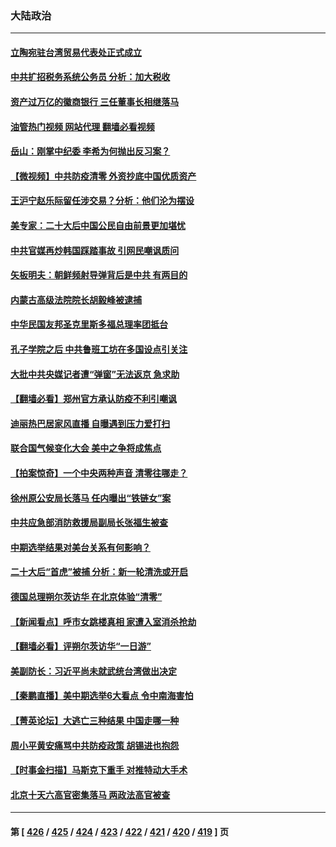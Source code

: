 ### 大陆政治
---
#### [立陶宛驻台湾贸易代表处正式成立](../../pages/ncid277/n13861290.md?11080845) 
#### [中共扩招税务系统公务员 分析：加大税收](../../pages/ncid277/n13861041.md?11080845) 
#### [资产过万亿的徽商银行 三任董事长相继落马](../../pages/ncid277/n13861325.md?11080845) 
#### [油管热门视频 网站代理 翻墙必看视频](http://150.230.27.170:81/youtube.html?11080845)
#### [岳山：刚掌中纪委 李希为何抛出反习案？](../../pages/ncid277/n13861260.md?11080845) 
#### [【微视频】中共防疫清零 外资抄底中国优质资产](../../pages/ncid277/n13861213.md?11080845) 
#### [王沪宁赵乐际留任涉交易？分析：他们沦为摆设](../../pages/ncid277/n13861053.md?11080845) 
#### [美专家：二十大后中国公民自由前景更加堪忧](../../pages/ncid277/n13861105.md?11080845) 
#### [中共官媒再炒韩国踩踏事故 引网民嘲讽质问](../../pages/ncid277/n13861097.md?11080845) 
#### [矢板明夫：朝鲜频射导弹背后是中共 有两目的](../../pages/ncid277/n13861039.md?11080845) 
#### [内蒙古高级法院院长胡毅峰被逮捕](../../pages/ncid277/n13861021.md?11080845) 
#### [中华民国友邦圣克里斯多福总理率团抵台](../../pages/ncid277/n13860791.md?11080845) 
#### [孔子学院之后 中共鲁班工坊在多国设点引关注](../../pages/ncid277/n13860725.md?11080845) 
#### [大批中共央媒记者遭“弹窗”无法返京 急求助](../../pages/ncid277/n13860854.md?11080845) 
#### [【翻墙必看】郑州官方承认防疫不利引嘲讽](../../pages/ncid277/n13860719.md?11080845) 
#### [迪丽热巴居家风直播 自曝遇到压力爱打扫](../../pages/ncid277/n13860620.md?11080845) 
#### [联合国气候变化大会 美中之争将成焦点](../../pages/ncid277/n13860639.md?11080845) 
#### [【拍案惊奇】一个中央两种声音 清零往哪走？](../../pages/ncid277/n13860567.md?11080845) 
#### [徐州原公安局长落马 任内曝出“铁链女”案](../../pages/ncid277/n13860613.md?11080845) 
#### [中共应急部消防救援局副局长张福生被查](../../pages/ncid277/n13860418.md?11080845) 
#### [中期选举结果对美台关系有何影响？](../../pages/ncid277/n13859857.md?11080845) 
#### [二十大后“首虎”被捕 分析：新一轮清洗或开启](../../pages/ncid277/n13860406.md?11080845) 
#### [德国总理朔尔茨访华 在北京体验“清零”](../../pages/ncid277/n13860382.md?11080845) 
#### [【新闻看点】呼市女跳楼真相 家遭入室消杀抢劫](../../pages/ncid277/n13860298.md?11080845) 
#### [【翻墙必看】评朔尔茨访华“一日游”](../../pages/ncid277/n13860332.md?11080845) 
#### [美副防长：习近平尚未就武统台湾做出决定](../../pages/ncid277/n13860294.md?11080845) 
#### [【秦鹏直播】美中期选举6大看点 令中南海害怕](../../pages/ncid277/n13860296.md?11080845) 
#### [【菁英论坛】大逃亡三种结果 中国走哪一种](../../pages/ncid277/n13860290.md?11080845) 
#### [周小平黄安痛骂中共防疫政策 胡锡进也抱怨](../../pages/ncid277/n13860254.md?11080845) 
#### [【时事金扫描】马斯克下重手 对推特动大手术](../../pages/ncid277/n13860175.md?11080845) 
#### [北京十天六高官密集落马 两政法高官被查](../../pages/ncid277/n13860017.md?11080845) 

---
#### 第 [ [426](./426.md?11080845) / [425](./425.md?11080845) / [424](./424.md?11080845) / [423](./423.md?11080845) / [422](./422.md?11080845) / [421](./421.md?11080845) / [420](./420.md?11080845) / [419](./419.md?11080845) ] 页
